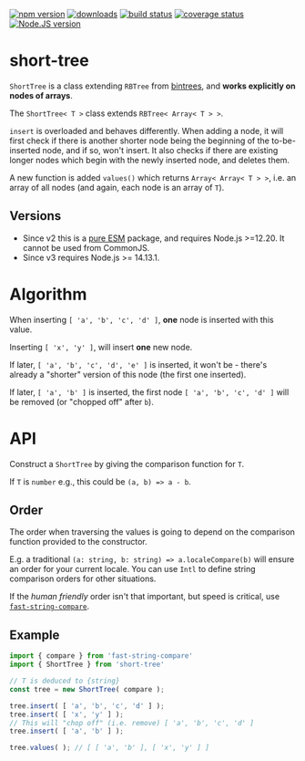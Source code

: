 [![npm version][npm-image]][npm-url]
[![downloads][downloads-image]][npm-url]
[![build status][build-image]][build-url]
[![coverage status][coverage-image]][coverage-url]
[![Node.JS version][node-version]][node-url]


# short-tree

`ShortTree` is a class extending `RBTree` from [bintrees][bintrees-npm-url], and **works explicitly on nodes of arrays**.

The `ShortTree< T >` class extends `RBTree< Array< T > >`.

`insert` is overloaded and behaves differently. When adding a node, it will first check if there is another shorter node being the beginning of the to-be-inserted node, and if so, won't insert. It also checks if there are existing longer nodes which begin with the newly inserted node, and deletes them.

A new function is added `values()` which returns `Array< Array< T > >`, i.e. an array of all nodes (and again, each node is an array of `T`).


## Versions

 * Since v2 this is a [pure ESM][pure-esm] package, and requires Node.js >=12.20. It cannot be used from CommonJS.
 * Since v3 requires Node.js >= 14.13.1.


# Algorithm


When inserting `[ 'a', 'b', 'c', 'd' ]`, **one** node is inserted with this value.

Inserting  `[ 'x', 'y' ]`, will insert **one** new node.

If later, `[ 'a', 'b', 'c', 'd', 'e' ]` is inserted, it won't be - there's already a "shorter" version of this node (the first one inserted).

If later, `[ 'a', 'b' ]` is inserted, the first node `[ 'a', 'b', 'c', 'd' ]` will be removed (or "chopped off" after `b`).


# API

Construct a `ShortTree` by giving the comparison function for `T`.

If `T` is `number` e.g., this could be `(a, b) => a - b`.


## Order

The order when traversing the values is going to depend on the comparison function provided to the constructor.

E.g. a traditional `(a: string, b: string) => a.localeCompare(b)` will ensure an order for your current locale. You can use `Intl` to define string comparison orders for other situations.

If the *human friendly* order isn't that important, but speed is critical, use [`fast-string-compare`][fast-string-compare-npm-url].


## Example

```ts
import { compare } from 'fast-string-compare'
import { ShortTree } from 'short-tree'

// T is deduced to {string}
const tree = new ShortTree( compare );

tree.insert( [ 'a', 'b', 'c', 'd' ] );
tree.insert( [ 'x', 'y' ] );
// This will "chop off" (i.e. remove) [ 'a', 'b', 'c', 'd' ]
tree.insert( [ 'a', 'b' ] );

tree.values( ); // [ [ 'a', 'b' ], [ 'x', 'y' ] ]
```


[npm-image]: https://img.shields.io/npm/v/short-tree.svg
[npm-url]: https://npmjs.org/package/short-tree
[downloads-image]: https://img.shields.io/npm/dm/short-tree.svg
[build-image]: https://img.shields.io/github/actions/workflow/status/grantila/short-tree/master.yml?branch=master
[build-url]: https://github.com/grantila/short-tree/actions?query=workflow%3AMaster
[coverage-image]: https://coveralls.io/repos/github/grantila/short-tree/badge.svg?branch=master
[coverage-url]: https://coveralls.io/github/grantila/short-tree?branch=master
[node-version]: https://img.shields.io/node/v/short-tree
[node-url]: https://nodejs.org/en/

[bintrees-npm-url]: https://npmjs.org/package/bintrees
[fast-string-compare-npm-url]: https://npmjs.org/package/fast-string-compare
[pure-esm]: https://gist.github.com/sindresorhus/a39789f98801d908bbc7ff3ecc99d99c
